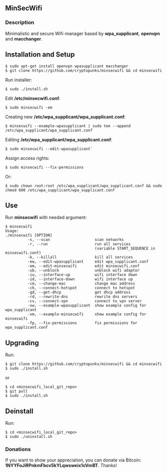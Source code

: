 ## MinSecWifi

### Description

Minimalistic and secure Wifi-manager based by **wpa_supplicant**, **openvpn** and **macchanger**.

## Installation and Setup

```
$ sudo apt-get install openvpn wpasupplicant macchanger 
$ git clone https://github.com/cryptopunks/minsecwifi && cd minsecwifi 

```

Run installer:

```
$ sudo ./install.sh
```

Edit **/etc/minsecwifi.conf**:

```
$ sudo minsecwifi -em
```

Creating new **/etc/wpa_supplicant/wpa_supplicant.conf**: 

```
$ minsecwifi --example-wpasupplicant | sudo tee --append /etc/wpa_supplicant/wpa_supplicant.conf
```

Editing **/etc/wpa_supplicant/wpa_supplicant.conf**:

```
$ sudo minsecwifi --edit-wpasupplicant`

```

Assign access rights:

```
$ sudo minsecwifi --fix-permissions
```

Or:

```
$ sudo chown root:root /etc/wpa_supplicant/wpa_supplicant.conf && sudo chmod 600 /etc/wpa_supplicant/wpa_supplicant.conf
```

## Use

Run **minsecwifi** with needed argument:

```
$ minsecwifi
Usage:
./minsecwifi [OPTION] 
          -s, --scan                    scan networks
          -r, --run                     run all services 
                                        (variable START_SEQUENCE in minsecwifi.conf)
          -k, --killall                 kill all services
          -ew, --edit-wpasupplicant     edit wpa_supplicant.conf
          -em, --edit-minsecwifi        edit minsecwifi.conf
          -ub, --unblock                unblock wifi adaptor
          -iu, --interface-up           wifi interface down
          -id, --interface-down         wifi interface up
          -cm, --change-mac             change mac address
          -ch, --connect-hotspot        connect to hotspot
          -gd, --get-dhcp               get dhcp address
          -rd, --rewrite-dns            rewrite dns servers
          -cv, --connect-vpn            connect to vpn server
          -xw, --example-wpasupplicant  show example config for wpa_supplicant
          -xm, --example-minsecwifi     show example config for minsecwifi
          -fp, --fix-permissions        fix permissions for wpa_supplicant.conf
```

## Upgrading

Run: 

```
$ git clone https://github.com/cryptopunks/minsecwifi && cd minsecwifi
$ sudo ./install.sh
```

or 

```
$ cd <minsecwifi_local_git_repo>
$ git pull 
$ sudo ./install.sh
```

## Deinstall

Run: 

```
$ cd <minsecwifi_local_git_repo>
$ sudo ./uninstall.sh
```

### Donations

If you want to show your appreciation, you can donate via Bitcoin: **1NYYFoJiRPnkmFbcv5kYLqwsweix1cVmBT**. Thanks!
